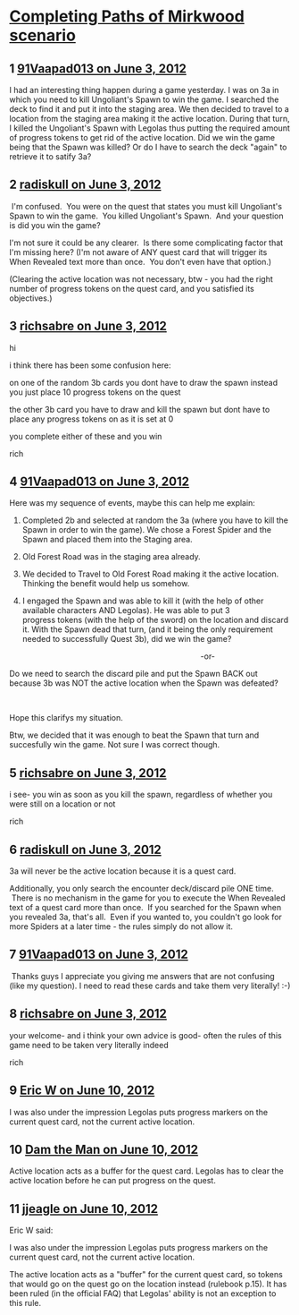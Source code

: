 # [Completing Paths of Mirkwood scenario](https://community.fantasyflightgames.com/topic/65461-completing-paths-of-mirkwood-scenario/)

## 1 [91Vaapad013 on June 3, 2012](https://community.fantasyflightgames.com/topic/65461-completing-paths-of-mirkwood-scenario/?do=findComment&comment=639760)

I had an interesting thing happen during a game yesterday. I was on 3a in which you need to kill Ungoliant's Spawn to win the game. I searched the deck to find it and put it into the staging area. We then decided to travel to a location from the staging area making it the active location. During that turn, I killed the Ungoliant's Spawn with Legolas thus putting the required amount of progress tokens to get rid of the active location. Did we win the game being that the Spawn was killed? Or do I have to search the deck "again" to retrieve it to satify 3a?

## 2 [radiskull on June 3, 2012](https://community.fantasyflightgames.com/topic/65461-completing-paths-of-mirkwood-scenario/?do=findComment&comment=639763)

 I'm confused.  You were on the quest that states you must kill Ungoliant's Spawn to win the game.  You killed Ungoliant's Spawn.  And your question is did you win the game?

I'm not sure it could be any clearer.  Is there some complicating factor that I'm missing here? (I'm not aware of ANY quest card that will trigger its When Revealed text more than once.  You don't even have that option.)

(Clearing the active location was not necessary, btw - you had the right number of progress tokens on the quest card, and you satisfied its objectives.)

## 3 [richsabre on June 3, 2012](https://community.fantasyflightgames.com/topic/65461-completing-paths-of-mirkwood-scenario/?do=findComment&comment=639769)

hi

i think there has been some confusion here:

on one of the random 3b cards you dont have to draw the spawn instead you just place 10 progress tokens on the quest

the other 3b card you have to draw and kill the spawn but dont have to place any progress tokens on as it is set at 0

you complete either of these and you win

rich

## 4 [91Vaapad013 on June 3, 2012](https://community.fantasyflightgames.com/topic/65461-completing-paths-of-mirkwood-scenario/?do=findComment&comment=639773)

Here was my sequence of events, maybe this can help me explain:

1. Completed 2b and selected at random the 3a (where you have to kill the Spawn in order to win the game). We chose a Forest Spider and the Spawn and placed them into the Staging area.

2. Old Forest Road was in the staging area already.

3. We decided to Travel to Old Forest Road making it the active location. Thinking the benefit would help us somehow.

4. I engaged the Spawn and was able to kill it (with the help of other available characters AND Legolas). He was able to put 3 progress tokens (with the help of the sword) on the location and discard it. With the Spawn dead that turn, (and it being the only requirement needed to successfully Quest 3b), did we win the game?

                                                                                       -or-

Do we need to search the discard pile and put the Spawn BACK out because 3b was NOT the active location when the Spawn was defeated?

 

Hope this clarifys my situation. 
 

Btw, we decided that it was enough to beat the Spawn that turn and succesfully win the game. Not sure I was correct though.

## 5 [richsabre on June 3, 2012](https://community.fantasyflightgames.com/topic/65461-completing-paths-of-mirkwood-scenario/?do=findComment&comment=639794)

i see- you win as soon as you kill the spawn, regardless of whether you were still on a location or not

rich

## 6 [radiskull on June 3, 2012](https://community.fantasyflightgames.com/topic/65461-completing-paths-of-mirkwood-scenario/?do=findComment&comment=639831)

3a will never be the active location because it is a quest card.

Additionally, you only search the encounter deck/discard pile ONE time.  There is no mechanism in the game for you to execute the When Revealed text of a quest card more than once.  If you searched for the Spawn when you revealed 3a, that's all.  Even if you wanted to, you couldn't go look for more Spiders at a later time - the rules simply do not allow it.

## 7 [91Vaapad013 on June 3, 2012](https://community.fantasyflightgames.com/topic/65461-completing-paths-of-mirkwood-scenario/?do=findComment&comment=639837)

 Thanks guys I appreciate you giving me answers that are not confusing (like my question). I need to read these cards and take them very literally! :-)

## 8 [richsabre on June 3, 2012](https://community.fantasyflightgames.com/topic/65461-completing-paths-of-mirkwood-scenario/?do=findComment&comment=639841)

your welcome- and i think your own advice is good- often the rules of this game need to be taken very literally indeed

rich

## 9 [Eric W on June 10, 2012](https://community.fantasyflightgames.com/topic/65461-completing-paths-of-mirkwood-scenario/?do=findComment&comment=642587)

I was also under the impression Legolas puts progress markers on the current quest card, not the current active location.

## 10 [Dam the Man on June 10, 2012](https://community.fantasyflightgames.com/topic/65461-completing-paths-of-mirkwood-scenario/?do=findComment&comment=642616)

Active location acts as a buffer for the quest card. Legolas has to clear the active location before he can put progress on the quest.

## 11 [jjeagle on June 10, 2012](https://community.fantasyflightgames.com/topic/65461-completing-paths-of-mirkwood-scenario/?do=findComment&comment=642619)

Eric W said:

I was also under the impression Legolas puts progress markers on the current quest card, not the current active location.



The active location acts as a "buffer" for the current quest card, so tokens that would go on the quest go on the location instead (rulebook p.15). It has been ruled (in the official FAQ) that Legolas' ability is not an exception to this rule.

